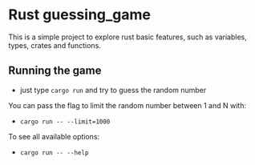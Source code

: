 # Rust guessing_game

This is a simple project to explore rust basic features, such as variables, types, crates and functions.

## Running the game

- just type `cargo run` and try to guess the random number

You can pass the flag to limit the random number between 1 and N with:

- `cargo run -- --limit=1000`

To see all available options:

- `cargo run -- --help`